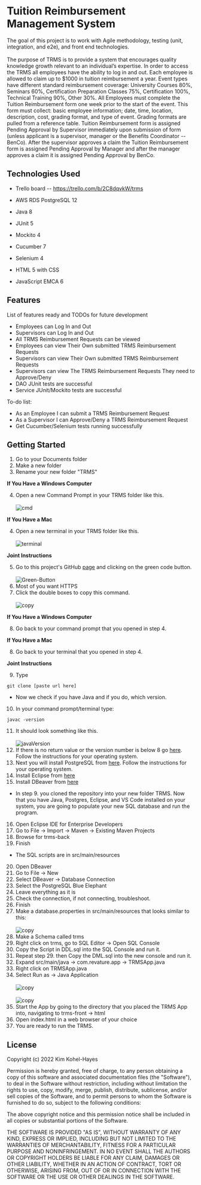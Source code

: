 # Tuition Reimbursement Management System

The goal of this project is to work with Agile methodology, testing (unit, integration, and e2e), and front end technologies.<br><br>
The purpose of TRMS is to provide a system that encourages quality knowledge growth relevant to an individual’s expertise.  In order to access the TRMS all employees have the ability to log in and out.  Each employee is allowed to claim up to $1000 in tuition reimbursement a year.  Event types have different standard reimbursement coverage: University Courses 80%, Seminars 60%, Certification Preparation Classes 75%, Certification 100%, Technical Training 90%, Other 30%.  All Employees must complete the Tuition Reimbursement form one week prior to the start of the event.  This form must collect: basic employee information; date, time, location, description, cost, grading format, and type of event.  Grading formats are pulled from a reference table.  Tuition Reimbursement form is assigned Pending Approval by Supervisor immediately upon submission of form (unless applicant is a supervisor, manager or the Benefits Coordinator -- BenCo).  After the supervisor approves a claim the Tuition Reimbursement form is assigned Pending Approval by Manager and after the manager approves a claim it is assigned Pending Approval by BenCo.


## Technologies Used

* Trello board -- https://trello.com/b/2C8dqvkW/trms


* AWS RDS PostgreSQL 12
* Java 8
* JUnit 5
* Mockito 4
* Cucumber 7
* Selenium 4
* HTML 5 with CSS
* JavaScript EMCA 6

## Features


List of features ready and TODOs for future development

* Employees can Log In and Out
* Supervisors can Log In and Out
* All TRMS Reimbursement Requests can be viewed
* Employees can view Their Own submitted TRMS Reimbursement Requests
* Supervisors can view Their Own submitted TRMS Reimbursement Requests
* Supervisors can view The TRMS Reimbursement Requests They need to Approve/Deny
* DAO JUnit tests are successful
* Service JUnit/Mockito tests are successful

To-do list:

* As an Employee I can submit a TRMS Reimbursement Request
* As a Supervisor I can  Approve/Deny a TRMS Reimbursement Request
* Get Cucumber/Selenium tests running successfully

## Getting Started



1. Go to your Documents folder
2. Make a new folder
3. Rename your new folder "TRMS"

**If You Have a Windows Computer**

4. Open a new Command Prompt in your TRMS folder like this. <br><br> ![cmd](./cmdPic.jpeg)

**If You Have a Mac**

4. Open a new terminal in your TRMS folder like this. <br><br> ![terminal](./terminalAtFolder.png)

**Joint Instructions**

5. Go to this project's GitHub [page](https://github.com/211115-jwa/p1-trms-kak79) and clicking on the green code button. <br><br> ![Green-Button](./here.png)
6. Most of you want HTTPS
7. Click the double boxes to copy this command. <br><br> ![copy](./Copy.png)

**If You Have a Windows Computer**

8. Go back to your command prompt that you opened in step 4.

**If You Have a Mac**

8. Go back to your terminal that you opened in step 4.

**Joint Instructions**

9. Type
```
git clone [paste url here]
```
- Now we check if you have Java and if you do, which version.
10. In your command prompt/terminal type:
```
javac -version
```
11. It should look something like this. <br><br> ![javaVersion](./javaVer.png)
12. If there is no return value or the version number is below 8 go [here](https://www3.ntu.edu.sg/home/ehchua/programming/howto/JDK_Howto.html). Follow the instructions for your operating system.
13. Next you will install PostgreSQL from [here](https://www.postgresqltutorial.com/install-postgresql/).  Follow the instructions for your operating system.
14. Install Eclipse from [here](https://www.eclipse.org/downloads/packages/installer)
15. Install DBeaver from [here](https://dbeaver.io/download/)
- In step 9. you cloned the repository into your new folder TRMS.  Now that you have Java, Postgres, Eclipse, and VS Code installed on your system, you are going to populate your new SQL database and run the program.
16. Open Eclipse IDE for Enterprise Developers
17. Go to File -> Import -> Maven -> Existing Maven Projects
18. Browse for trms-back
19. Finish
- The SQL scripts are in src/main/resources
20. Open DBeaver
21. Go to File -> New
22. Select DBeaver -> Database Connection
23. Select the PostgreSQL Blue Elephant
24. Leave everything as it is
25. Check the connection, if not connecting, troubleshoot.
26. Finish
27. Make a database.properties in src/main/resources that looks similar to this: <br><br> ![copy](./props.png) 
28. Make a Schema called trms
29. Right click on trms, go to SQL Editor -> Open SQL Console
30. Copy the Script in DDL.sql into the SQL Console and run it.
31. Repeat step 29. then Copy the DML.sql into the new console and run it.
32. Expand src/main/java -> com.revature.app -> TRMSApp.java
33. Right click on TRMSApp.java
34. Select Run as -> Java Application <br><br> ![copy](./RunAs.png) <br><br> ![copy](./Javalin.png)
35. Start the App by going to the directory that you placed the TRMS App into, navigating to trms-front -> html 
36. Open index.html in a web browser of your choice
37. You are ready to run the TRMS.



## License

Copyright (c) 2022 Kim Kohel-Hayes

Permission is hereby granted, free of charge, to any person obtaining a copy of this software and associated documentation files (the "Software"), to deal in the Software without restriction, including without limitation the rights to use, copy, modify, merge, publish, distribute, sublicense, and/or sell copies of the Software, and to permit persons to whom the Software is furnished to do so, subject to the following conditions:

The above copyright notice and this permission notice shall be included in all copies or substantial portions of the Software.

THE SOFTWARE IS PROVIDED "AS IS", WITHOUT WARRANTY OF ANY KIND, EXPRESS OR IMPLIED, INCLUDING BUT NOT LIMITED TO THE WARRANTIES OF MERCHANTABILITY, FITNESS FOR A PARTICULAR PURPOSE AND NONINFRINGEMENT. IN NO EVENT SHALL THE AUTHORS OR COPYRIGHT HOLDERS BE LIABLE FOR ANY CLAIM, DAMAGES OR OTHER LIABILITY, WHETHER IN AN ACTION OF CONTRACT, TORT OR OTHERWISE, ARISING FROM, OUT OF OR IN CONNECTION WITH THE SOFTWARE OR THE USE OR OTHER DEALINGS IN THE SOFTWARE.

